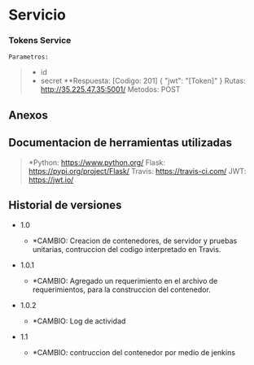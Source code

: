 # Servicio
###  Tokens Service
    Parametros:
>    - id
>    - secret
**Respuesta: [Codigo: 201]
    {
      "jwt": "[Token]"
     }
>Rutas: http://35.225.47.35:5001/
>Metodos:
  POST

## Anexos
## Documentacion de herramientas utilizadas
> *Python: https://www.python.org/
> Flask: https://pypi.org/project/Flask/
> Travis: https://travis-ci.com/
> JWT: https://jwt.io/

## Historial de versiones
* 1.0
  * *CAMBIO: Creacion de contenedores, de servidor y pruebas unitarias, contruccion del codigo interpretado en Travis. 

* 1.0.1
  * *CAMBIO:  Agregado un requerimiento en el archivo de requerimientos, para la construccion del contenedor. 
 * 1.0.2
   * *CAMBIO: Log de actividad
* 1.1
  * *CAMBIO: contruccion del contenedor por medio de jenkins
      